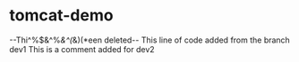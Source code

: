 # tomcat-demo
--Thi^%$&^%*&^(*&)(*een deleted--
This line of code added from the branch dev1
This is a comment added for dev2
